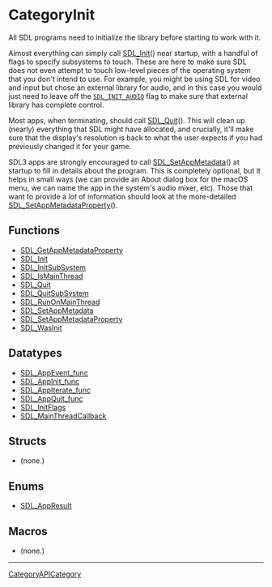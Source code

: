 # CategoryInit

All SDL programs need to initialize the library before starting to work
with it.

Almost everything can simply call [SDL_Init](SDL_Init)() near startup, with
a handful of flags to specify subsystems to touch. These are here to make
sure SDL does not even attempt to touch low-level pieces of the operating
system that you don't intend to use. For example, you might be using SDL
for video and input but chose an external library for audio, and in this
case you would just need to leave off the
[`SDL_INIT_AUDIO`](SDL_INIT_AUDIO) flag to make sure that external library
has complete control.

Most apps, when terminating, should call [SDL_Quit](SDL_Quit)(). This will
clean up (nearly) everything that SDL might have allocated, and crucially,
it'll make sure that the display's resolution is back to what the user
expects if you had previously changed it for your game.

SDL3 apps are strongly encouraged to call
[SDL_SetAppMetadata](SDL_SetAppMetadata)() at startup to fill in details
about the program. This is completely optional, but it helps in small ways
(we can provide an About dialog box for the macOS menu, we can name the app
in the system's audio mixer, etc). Those that want to provide a _lot_ of
information should look at the more-detailed
[SDL_SetAppMetadataProperty](SDL_SetAppMetadataProperty)().

<!-- END CATEGORY DOCUMENTATION -->

## Functions

<!-- DO NOT HAND-EDIT CATEGORY LISTS, THEY ARE AUTOGENERATED AND WILL BE OVERWRITTEN, BASED ON TAGS IN INDIVIDUAL PAGE FOOTERS. EDIT THOSE INSTEAD. -->
<!-- BEGIN CATEGORY LIST: CategoryInit, CategoryAPIFunction -->
- [SDL_GetAppMetadataProperty](SDL_GetAppMetadataProperty)
- [SDL_Init](SDL_Init)
- [SDL_InitSubSystem](SDL_InitSubSystem)
- [SDL_IsMainThread](SDL_IsMainThread)
- [SDL_Quit](SDL_Quit)
- [SDL_QuitSubSystem](SDL_QuitSubSystem)
- [SDL_RunOnMainThread](SDL_RunOnMainThread)
- [SDL_SetAppMetadata](SDL_SetAppMetadata)
- [SDL_SetAppMetadataProperty](SDL_SetAppMetadataProperty)
- [SDL_WasInit](SDL_WasInit)
<!-- END CATEGORY LIST -->

## Datatypes

<!-- DO NOT HAND-EDIT CATEGORY LISTS, THEY ARE AUTOGENERATED AND WILL BE OVERWRITTEN, BASED ON TAGS IN INDIVIDUAL PAGE FOOTERS. EDIT THOSE INSTEAD. -->
<!-- BEGIN CATEGORY LIST: CategoryInit, CategoryAPIDatatype -->
- [SDL_AppEvent_func](SDL_AppEvent_func)
- [SDL_AppInit_func](SDL_AppInit_func)
- [SDL_AppIterate_func](SDL_AppIterate_func)
- [SDL_AppQuit_func](SDL_AppQuit_func)
- [SDL_InitFlags](SDL_InitFlags)
- [SDL_MainThreadCallback](SDL_MainThreadCallback)
<!-- END CATEGORY LIST -->

## Structs

<!-- DO NOT HAND-EDIT CATEGORY LISTS, THEY ARE AUTOGENERATED AND WILL BE OVERWRITTEN, BASED ON TAGS IN INDIVIDUAL PAGE FOOTERS. EDIT THOSE INSTEAD. -->
<!-- BEGIN CATEGORY LIST: CategoryInit, CategoryAPIStruct -->
- (none.)
<!-- END CATEGORY LIST -->

## Enums

<!-- DO NOT HAND-EDIT CATEGORY LISTS, THEY ARE AUTOGENERATED AND WILL BE OVERWRITTEN, BASED ON TAGS IN INDIVIDUAL PAGE FOOTERS. EDIT THOSE INSTEAD. -->
<!-- BEGIN CATEGORY LIST: CategoryInit, CategoryAPIEnum -->
- [SDL_AppResult](SDL_AppResult)
<!-- END CATEGORY LIST -->

## Macros

<!-- DO NOT HAND-EDIT CATEGORY LISTS, THEY ARE AUTOGENERATED AND WILL BE OVERWRITTEN, BASED ON TAGS IN INDIVIDUAL PAGE FOOTERS. EDIT THOSE INSTEAD. -->
<!-- BEGIN CATEGORY LIST: CategoryInit, CategoryAPIMacro -->
- (none.)
<!-- END CATEGORY LIST -->


----
[CategoryAPICategory](CategoryAPICategory)

